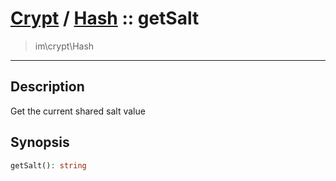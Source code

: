 # [Crypt](crypt.md) / [Hash](crypt-Hash.md) :: getSalt
 > im\crypt\Hash
____

## Description
Get the current shared salt value

## Synopsis
```php
getSalt(): string
```
